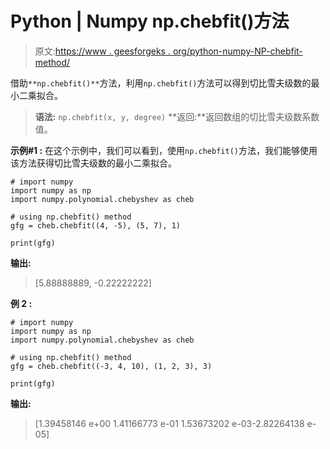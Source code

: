 # Python | Numpy np.chebfit()方法

> 原文:[https://www . geesforgeks . org/python-numpy-NP-chebfit-method/](https://www.geeksforgeeks.org/python-numpy-np-chebfit-method/)

借助`**np.chebfit()**`方法，利用`np.chebfit()`方法可以得到切比雪夫级数的最小二乘拟合。

> **语法:** `np.chebfit(x, y, degree)`
> **返回:**返回数组的切比雪夫级数系数值。

**示例#1 :**
在这个示例中，我们可以看到，使用`np.chebfit()`方法，我们能够使用该方法获得切比雪夫级数的最小二乘拟合。

```
# import numpy
import numpy as np
import numpy.polynomial.chebyshev as cheb

# using np.chebfit() method
gfg = cheb.chebfit((4, -5), (5, 7), 1)

print(gfg)
```

**输出:**

> [5.88888889, -0.22222222]

**例 2 :**

```
# import numpy
import numpy as np
import numpy.polynomial.chebyshev as cheb

# using np.chebfit() method
gfg = cheb.chebfit((-3, 4, 10), (1, 2, 3), 3)

print(gfg)
```

**输出:**

> [1.39458146 e+00 1.41166773 e-01 1.53673202 e-03-2.82264138 e-05]